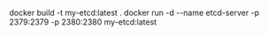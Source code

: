 docker build -t my-etcd:latest .
docker run -d --name etcd-server -p 2379:2379 -p 2380:2380 my-etcd:latest